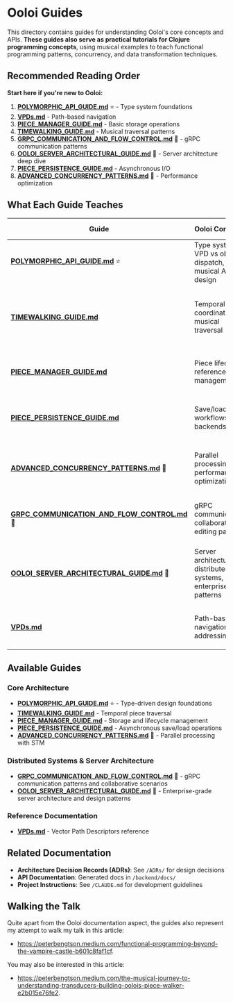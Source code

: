 # Ooloi Guides

This directory contains guides for understanding Ooloi's core concepts and APIs. **These guides also serve as practical tutorials for Clojure programming concepts**, using musical examples to teach functional programming patterns, concurrency, and data transformation techniques.

## Recommended Reading Order

**Start here if you're new to Ooloi:**

1. **[POLYMORPHIC_API_GUIDE.md](POLYMORPHIC_API_GUIDE.md)** ⭐ - Type system foundations
2. **[VPDs.md](VPDs.md)** - Path-based navigation
3. **[PIECE_MANAGER_GUIDE.md](PIECE_MANAGER_GUIDE.md)** - Basic storage operations
4. **[TIMEWALKING_GUIDE.md](TIMEWALKING_GUIDE.md)** - Musical traversal patterns
5. **[GRPC_COMMUNICATION_AND_FLOW_CONTROL.md](GRPC_COMMUNICATION_AND_FLOW_CONTROL.md)** 🔴 - gRPC communication patterns
6. **[OOLOI_SERVER_ARCHITECTURAL_GUIDE.md](OOLOI_SERVER_ARCHITECTURAL_GUIDE.md)** 🔴 - Server architecture deep dive  
7. **[PIECE_PERSISTENCE_GUIDE.md](PIECE_PERSISTENCE_GUIDE.md)** - Asynchronous I/O
8. **[ADVANCED_CONCURRENCY_PATTERNS.md](ADVANCED_CONCURRENCY_PATTERNS.md)** 🔴 - Performance optimization

## What Each Guide Teaches

| Guide | Ooloi Concepts | Clojure Concepts |
|-------|----------------|------------------|
| **[POLYMORPHIC_API_GUIDE.md](POLYMORPHIC_API_GUIDE.md)** ⭐ | Type system, VPD vs object dispatch, musical API design | Multimethods, hierarchies, polymorphic dispatch, `derive`/`isa?` |
| **[TIMEWALKING_GUIDE.md](TIMEWALKING_GUIDE.md)** | Temporal coordination, musical traversal | Transducers, lazy sequences, functional composition, threading macros |
| **[PIECE_MANAGER_GUIDE.md](PIECE_MANAGER_GUIDE.md)** | Piece lifecycle, reference management | STM (refs, dosync), concurrent state management |
| **[PIECE_PERSISTENCE_GUIDE.md](PIECE_PERSISTENCE_GUIDE.md)** | Save/load workflows, I/O backends | Agents, asynchronous operations, error handling patterns |
| **[ADVANCED_CONCURRENCY_PATTERNS.md](ADVANCED_CONCURRENCY_PATTERNS.md)** 🔴 | Parallel processing, performance optimization | STM coordination, parallel algorithms, performance tuning |
| **[GRPC_COMMUNICATION_AND_FLOW_CONTROL.md](GRPC_COMMUNICATION_AND_FLOW_CONTROL.md)** 🔴 | gRPC communication, collaborative editing patterns | Network programming, distributed state, async operations |
| **[OOLOI_SERVER_ARCHITECTURAL_GUIDE.md](OOLOI_SERVER_ARCHITECTURAL_GUIDE.md)** 🔴 | Server architecture, distributed systems, enterprise patterns | STM-gRPC integration, concurrent state management, functional architecture |
| **[VPDs.md](VPDs.md)** | Path-based navigation, addressing | Vector operations, `get-in`/`update-in` patterns |

## Available Guides

### Core Architecture
- **[POLYMORPHIC_API_GUIDE.md](POLYMORPHIC_API_GUIDE.md)** ⭐ - Type-driven design foundations
- **[TIMEWALKING_GUIDE.md](TIMEWALKING_GUIDE.md)** - Temporal piece traversal
- **[PIECE_MANAGER_GUIDE.md](PIECE_MANAGER_GUIDE.md)** - Storage and lifecycle management
- **[PIECE_PERSISTENCE_GUIDE.md](PIECE_PERSISTENCE_GUIDE.md)** - Asynchronous save/load operations
- **[ADVANCED_CONCURRENCY_PATTERNS.md](ADVANCED_CONCURRENCY_PATTERNS.md)** 🔴 - Parallel processing with STM

### Distributed Systems & Server Architecture
- **[GRPC_COMMUNICATION_AND_FLOW_CONTROL.md](GRPC_COMMUNICATION_AND_FLOW_CONTROL.md)** 🔴 - gRPC communication patterns and collaborative scenarios
- **[OOLOI_SERVER_ARCHITECTURAL_GUIDE.md](OOLOI_SERVER_ARCHITECTURAL_GUIDE.md)** 🔴 - Enterprise-grade server architecture and design patterns

### Reference Documentation
- **[VPDs.md](VPDs.md)** - Vector Path Descriptors reference

## Related Documentation

- **Architecture Decision Records (ADRs)**: See `/ADRs/` for design decisions
- **API Documentation**: Generated docs in `/backend/docs/`
- **Project Instructions**: See `/CLAUDE.md` for development guidelines

## Walking the Talk

Quite apart from the Ooloi documentation aspect, the guides also represent my attempt to walk my talk
in this article: 

- https://peterbengtson.medium.com/functional-programming-beyond-the-vampire-castle-b601c8faf1cf. 

You may also be interested in this article: 

- https://peterbengtson.medium.com/the-musical-journey-to-understanding-transducers-building-oolois-piece-walker-e2b015e76fe2.
